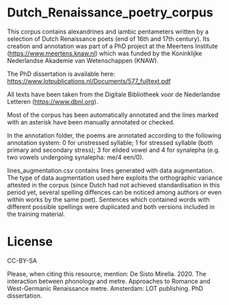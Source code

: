 # Dutch_Renaissance_poetry_corpus

This corpus contains alexandrines and iambic pentameters written by a selection of Dutch Renaissance poets (end of 16th and 17th century). 
Its creation and annotation was part of a PhD project at the Meertens Institute (https://www.meertens.knaw.nl) which was funded by the Koninklijke Nederlandse Akademie van Wetenschappen (KNAW).

The PhD dissertation is available here: https://www.lotpublications.nl/Documents/577_fulltext.pdf

All texts have been taken from the Digitale Bibliotheek voor de Nederlandse Letteren (https://www.dbnl.org).

Most of the corpus has been automatically annotated and the lines marked with an asterisk have been manually annotated or checked. 

In the annotation folder, the poems are annotated according to the following annotation system: 0 for unstressed syllable; 1 for stressed syllable (both primary and secondary stress); 3 for elided vowel and 4 for synalepha (e.g. two vowels undergoing synalepha: me/4 een/0).


lines_augmentation.csv contains lines generated with data augmentation. The type of data augmentation used here exploits the orthographic variance attested in the corpus (since Dutch had not achieved standardisation in this period yet, several spelling diffences can be noticed among authors or even within works by the same poet). Sentences which contained words with different possible spellings were duplicated and both versions included in the training material. 

# License

CC-BY-SA

Please, when citing this resource, mention: 
De Sisto Mirella. 2020. The interaction between phonology and metre. Approaches to Romance
and West-Germanic Renaissance metre. Amsterdam: LOT publishing. PhD dissertation.
